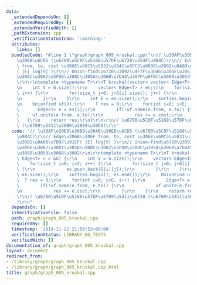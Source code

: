 ```yaml
---
data:
  _extendedDependsOn: []
  _extendedRequiredBy: []
  _extendedVerifiedWith: []
  _pathExtension: cpp
  _verificationStatusIcon: ':warning:'
  attributes:
    links: []
  bundledCode: "#line 1 \"graph/graph_005_kruskal.cpp\"\n// \u30AF\u30E9\u30B9\u30AB\
    \u30EB\u6CD5 (\u6700\u5C0F\u5168\u57DF\u6728\u554F\u984C)\r\n// Edge\u306B\u306F\
    \ from, to, cost \u306E\u60C5\u5831\u304C\u5FC5\u9808\u3002\u8A08\u7B97\u91CF\
    ( |E| log|V| )\r\n// Union-find\u6728\u3092\u4F7F\u3046\u306E\u3067\u3001\u305D\
    \u308C\u3082\u5FD8\u308C\u305A\u306B\u7D44\u307F\u8FBC\u3080\u3053\u3068\u3002\
    \r\n\r\ntemplate <typename T>\r\nT kruskal(vector< vector< Edge<T> > > &G) {\r\
    \n    int V = G.size();\r\n    vector< Edge<T> > es;\r\n    for(size_t i=0; i<V;\
    \ i++) {\r\n        for(size_t j=0; j<G[i].size(); j++) {\r\n            es.push_back(G[i][j]);\r\
    \n        }\r\n    }\r\n    int E = es.size();\r\n    sort(es.begin(), es.end());\r\
    \n    UnionFind uf(V);\r\n    T res = 0;\r\n    for(int i=0; i<E; i++) {\r\n \
    \       Edge<T> e = es[i];\r\n        if(!uf.same(e.from, e.to)) {\r\n       \
    \     uf.unite(e.from, e.to);\r\n            res += e.cost;\r\n        }\r\n \
    \   }\r\n    return res;\r\n}\r\n\r\n// \u6700\u5C0F\u5168\u57DF\u6709\u5411\u6728\
    \ (\u6709\u5411\u30B0\u30E9\u30D5)\r\n"
  code: "// \u30AF\u30E9\u30B9\u30AB\u30EB\u6CD5 (\u6700\u5C0F\u5168\u57DF\u6728\u554F\
    \u984C)\r\n// Edge\u306B\u306F from, to, cost \u306E\u60C5\u5831\u304C\u5FC5\u9808\
    \u3002\u8A08\u7B97\u91CF( |E| log|V| )\r\n// Union-find\u6728\u3092\u4F7F\u3046\
    \u306E\u3067\u3001\u305D\u308C\u3082\u5FD8\u308C\u305A\u306B\u7D44\u307F\u8FBC\
    \u3080\u3053\u3068\u3002\r\n\r\ntemplate <typename T>\r\nT kruskal(vector< vector<\
    \ Edge<T> > > &G) {\r\n    int V = G.size();\r\n    vector< Edge<T> > es;\r\n\
    \    for(size_t i=0; i<V; i++) {\r\n        for(size_t j=0; j<G[i].size(); j++)\
    \ {\r\n            es.push_back(G[i][j]);\r\n        }\r\n    }\r\n    int E =\
    \ es.size();\r\n    sort(es.begin(), es.end());\r\n    UnionFind uf(V);\r\n  \
    \  T res = 0;\r\n    for(int i=0; i<E; i++) {\r\n        Edge<T> e = es[i];\r\n\
    \        if(!uf.same(e.from, e.to)) {\r\n            uf.unite(e.from, e.to);\r\
    \n            res += e.cost;\r\n        }\r\n    }\r\n    return res;\r\n}\r\n\
    \r\n// \u6700\u5C0F\u5168\u57DF\u6709\u5411\u6728 (\u6709\u5411\u30B0\u30E9\u30D5\
    )\r\n"
  dependsOn: []
  isVerificationFile: false
  path: graph/graph_005_kruskal.cpp
  requiredBy: []
  timestamp: '2019-11-22 21:50:52+09:00'
  verificationStatus: LIBRARY_NO_TESTS
  verifiedWith: []
documentation_of: graph/graph_005_kruskal.cpp
layout: document
redirect_from:
- /library/graph/graph_005_kruskal.cpp
- /library/graph/graph_005_kruskal.cpp.html
title: graph/graph_005_kruskal.cpp
---
```

